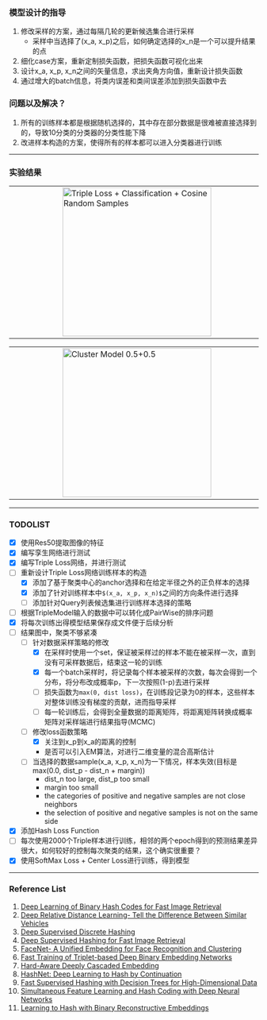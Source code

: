 ### 模型设计的指导
1. 修改采样的方案，通过每隔几轮的更新候选集合进行采样
    - 采样中当选择了(x_a, x_p)之后，如何确定选择的x_n是一个可以提升结果的点
2. 细化case方案，重新定制损失函数，把损失函数可视化出来
3. 设计x_a, x_p, x_n之间的矢量信息，求出夹角方向值，重新设计损失函数
4. 通过增大的batch信息，将类内误差和类间误差添加到损失函数中去


### 问题以及解决？
1. 所有的训练样本都是根据随机选择的，其中存在部分数据是很难被直接选择到的，导致10分类的分类器的分类性能下降
2. 改进样本构造的方案，使得所有的样本都可以进入分类器进行训练

------------------------------------------------------------------------------------------------------------

### 实验结果
<!-- * Triple Loss + Classification + Cosine Random Samples -->
<!-- <img src="https://github.com/liuguiyangnwpu/MassImageRetrieval/blob/master/experiment/showImages/triple_classifiy.png" width = "400" height = "400" alt="实验结果图" align=center /> -->

<table border="0" align="center" cellpadding="0" cellspacing="0">
  <tr>
    <td valign="top">
        <div style="margin-left:100px;">
            <img src="https://github.com/liuguiyangnwpu/MassImageRetrieval/blob/master/experiment/showImages/triple_classifiy.png" width="300" title="Triple Loss + Classification + Cosine Random Samples"/>
        </div>
    </td>
    <td valign="top">
        <div style="margin-left:100px;">
            <img src="https://github.com/liuguiyangnwpu/MassImageRetrieval/blob/master/experiment/showImages/triple_classify_hash.png" width="300" title="Triple Loss + Classification + Hash Loss"/>
        </div>
    </td>
  </tr>
</table>

<table border="0" align="center" cellpadding="0" cellspacing="0">
  <tr>
    <td valign="top">
        <div style="margin-left:100px;">
            <img src="https://github.com/liuguiyangnwpu/MassImageRetrieval/blob/master/experiment/showImages/cluster_0.5_0.5.png" width="300" title="Cluster Model 0.5+0.5"/>
        </div>
    </td>
    <td valign="top">
        <div style="margin-left:100px;">
            <img src="https://github.com/liuguiyangnwpu/MassImageRetrieval/blob/master/experiment/showImages/cluster_1.0_1.0.png" width="300" title="Cluster Model 1.0+1.0"/>
        </div>
    </td>
  </tr>
</table>

------------------------------------------------------------------------------------------------------------

### TODOLIST
- [x] 使用Res50提取图像的特征
- [x] 编写孪生网络进行测试
- [x] 编写Triple Loss网络，并进行测试
- [ ] 重新设计Triple Loss网络训练样本的构造
    - [x] 添加了基于聚类中心的anchor选择和在给定半径之外的正负样本的选择
    - [x] 添加了针对训练样本中`$(x_a, x_p, x_n)$`之间的方向条件进行选择
    - [ ] 添加针对Query列表候选集进行训练样本选择的策略
- [ ] 根据TripleModel输入的数据中可以转化成PairWise的排序问题
- [x] 将每次训练出得模型结果保存成文件便于后续分析
- [ ] 结果图中，聚类不够紧凑
    - [ ] 针对数据采样策略的修改
        - [x] 在采样时使用一个set，保证被采样过的样本不能在被采样一次，直到没有可采样数据后，结束这一轮的训练
        - [x] 每一个batch采样时，将记录每个样本被采样的次数，每次会得到一个分布，将分布改成概率p，下一次按照(1-p)去进行采样
        - [ ] 损失函数为`max(0, dist loss)`，在训练段记录为0的样本，这些样本对整体训练没有梯度的贡献，进而指导采样
        - [ ] 每一轮训练后，会得到全量数据的距离矩阵，将距离矩阵转换成概率矩阵对采样端进行结果指导(MCMC)
    - [ ] 修改loss函数策略
        - [x] 关注到x_p到x_a的距离的控制
        - 是否可以引入EM算法，对进行二维变量的混合高斯估计
    - [ ] 当选择的数据sample(x_a, x_p, x_n)为一下情况，样本失效(目标是max(0.0, dist_p - dist_n + margin))
        - dist_n too large, dist_p too small
        - margin too small
        - the categories of positive and negative samples are not close neighbors
        - the selection of positive and negative samples is not on the same side
- [x] 添加Hash Loss Function
- [ ] 每次使用2000个Triple样本进行训练，相邻的两个epoch得到的预测结果差异很大，如何较好的控制每次聚类的结果，这个确实很重要？
- [x] 使用SoftMax Loss + Center Loss进行训练，得到模型

------------------------------------------------------------------------------------------------------------

### Reference List
01. [Deep Learning of Binary Hash Codes for Fast Image Retrieval](http://www.iis.sinica.edu.tw/~kevinlin311.tw/cvprw15.pdf)
02. [Deep Relative Distance Learning- Tell the Difference Between Similar Vehicles](https://www.cv-foundation.org/openaccess/content_cvpr_2016/papers/Liu_Deep_Relative_Distance_CVPR_2016_paper.pdf)
03. [Deep Supervised Discrete Hashing](https://arxiv.org/abs/1705.10999)
04. [Deep Supervised Hashing for Fast Image Retrieval](https://www.cv-foundation.org/openaccess/content_cvpr_2016/papers/Liu_Deep_Supervised_Hashing_CVPR_2016_paper.pdf)
05. [FaceNet- A Unified Embedding for Face Recognition and Clustering](https://arxiv.org/abs/1503.03832)
06. [Fast Training of Triplet-based Deep Binary Embedding Networks ](https://arxiv.org/abs/1603.02844)
07. [Hard-Aware Deeply Cascaded Embedding](https://arxiv.org/abs/1611.05720)
08. [HashNet: Deep Learning to Hash by Continuation](https://arxiv.org/abs/1702.00758)
09. [Fast Supervised Hashing with Decision Trees for High-Dimensional Data](https://arxiv.org/pdf/1404.1561.pdf)
10. [Simultaneous Feature Learning and Hash Coding with Deep Neural Networks](https://www.cv-foundation.org/openaccess/content_cvpr_2015/papers/Lai_Simultaneous_Feature_Learning_2015_CVPR_paper.pdf)
11. [Learning to Hash with Binary Reconstructive Embeddings](https://papers.nips.cc/paper/3667-learning-to-hash-with-binary-reconstructive-embeddings)
